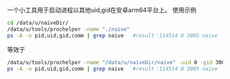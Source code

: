 一个小工具用于启动进程以其他uid,gid在安卓arm64平台上。
使用示例
```sh
cd /data/u/naiveDir/
/data/u/tools/prochelper -name "./naive"
ps -A -o pid,uid,gid,comm | grep naive   #result：114514 0 3005 naive
```
等效于
```sh
/data/u/tools/prochelper -name "/data/u/naiveDir/naive" -uid 0 -gid 3005 -outFile "null" -errFile "null" "-c /data/u/naiveDir/config.json"
ps -A -o pid,uid,gid,comm | grep naive   #result：114514 0 3005 naive
```

